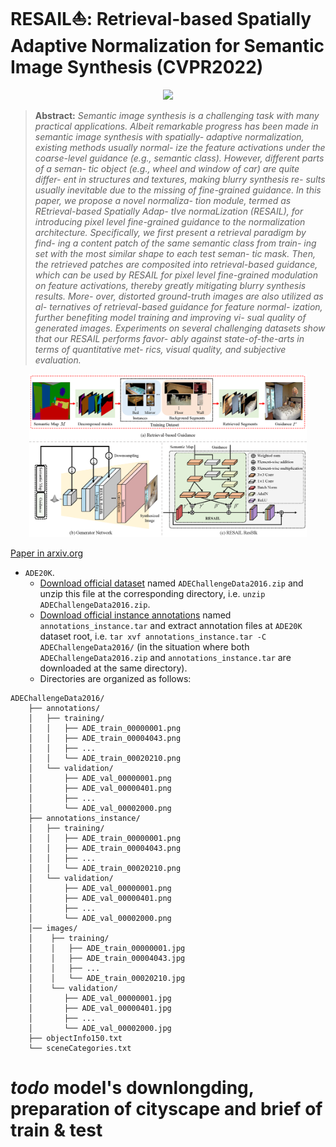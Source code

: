 # RESAIL&#x26F5;: Retrieval-based Spatially Adaptive Normalization for Semantic Image Synthesis (CVPR2022)

<div align="center">
<img src="./contents/multi-results.png">
</div>



>**Abstract:** _Semantic image synthesis is a challenging task with
many practical applications. Albeit remarkable progress
has been made in semantic image synthesis with spatially-
adaptive normalization, existing methods usually normal-
ize the feature activations under the coarse-level guidance
(e.g., semantic class). However, different parts of a seman-
tic object (e.g., wheel and window of car) are quite differ-
ent in structures and textures, making blurry synthesis re-
sults usually inevitable due to the missing of fine-grained
guidance. In this paper, we propose a novel normaliza-
tion module, termed as REtrieval-based Spatially Adap-
tIve normaLization (RESAIL), for introducing pixel level
fine-grained guidance to the normalization architecture.
Specifically, we first present a retrieval paradigm by find-
ing a content patch of the same semantic class from train-
ing set with the most similar shape to each test seman-
tic mask. Then, the retrieved patches are composited into
retrieval-based guidance, which can be used by RESAIL for
pixel level fine-grained modulation on feature activations,
thereby greatly mitigating blurry synthesis results. More-
over, distorted ground-truth images are also utilized as al-
ternatives of retrieval-based guidance for feature normal-
ization, further benefiting model training and improving vi-
sual quality of generated images. Experiments on several
challenging datasets show that our RESAIL performs favor-
ably against state-of-the-arts in terms of quantitative met-
rics, visual quality, and subjective evaluation._

<div align="center">
<img src="./contents/training_art.png" width="88%" height="88%">
</div>

[Paper in arxiv.org]((https://arxiv.org/abs/2204.02854))

- `ADE20K`. 
  - [Download official dataset](http://data.csail.mit.edu/places/ADEchallenge/ADEChallengeData2016.zip) named `ADEChallengeData2016.zip` and unzip this file at the corresponding directory, i.e. `unzip ADEChallengeData2016.zip`.
  - [Download official instance annotations](http://sceneparsing.csail.mit.edu/data/ChallengeData2017/annotations_instance.tar) named `annotations_instance.tar` and extract annotation files at `ADE20K` dataset root, i.e. `tar xvf annotations_instance.tar -C ADEChallengeData2016/` (in the situation where both `ADEChallengeData2016.zip` and `annotations_instance.tar` are downloaded at the same directory). 
  - Directories are organized as follows:
```
ADEChallengeData2016/
    ├── annotations/
    │   ├── training/
    │   │   ├── ADE_train_00000001.png
    │   │   ├── ADE_train_00004043.png
    │   │   ├── ...
    │   │   └── ADE_train_00020210.png
    │   └── validation/
    │       ├── ADE_val_00000001.png
    │       ├── ADE_val_00000401.png
    │       ├── ...
    │       └── ADE_val_00002000.png
    ├── annotations_instance/
    │   ├── training/
    │   │   ├── ADE_train_00000001.png
    │   │   ├── ADE_train_00004043.png
    │   │   ├── ...
    │   │   └── ADE_train_00020210.png
    │   └── validation/
    │       ├── ADE_val_00000001.png
    │       ├── ADE_val_00000401.png
    │       ├── ...
    │       └── ADE_val_00002000.png
    │── images/
    │    ├── training/
    │    │   ├── ADE_train_00000001.jpg
    │    │   ├── ADE_train_00004043.jpg
    │    │   ├── ...
    │    │   └── ADE_train_00020210.jpg
    │    └── validation/
    │       ├── ADE_val_00000001.jpg
    │       ├── ADE_val_00000401.jpg
    │       ├── ...
    │       └── ADE_val_00002000.jpg
    ├── objectInfo150.txt
    └── sceneCategories.txt
```

# _todo_ model's downlongding, preparation of cityscape and brief of train & test